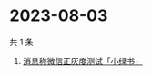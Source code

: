 # 2023-08-03

共 1 条

<!-- BEGIN ZHIHUSEARCH -->
<!-- 最后更新时间 Thu Aug 03 2023 05:09:45 GMT+0800 (China Standard Time) -->
1. [消息称微信正灰度测试「小绿书」](https://www.zhihu.com/search?q=消息称微信正灰度测试「小绿书」)
<!-- END ZHIHUSEARCH -->

